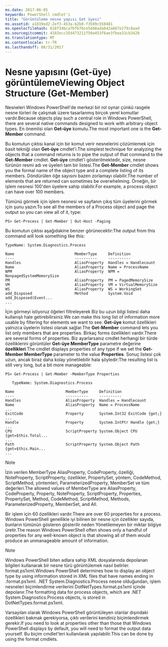 ```yaml
---
ms.date: 2017-06-05
keywords: PowerShell cmdlet'i
title: "Görüntüleme nesne yapısı Get üyesi"
ms.assetid: a1819ed2-2ef3-453a-b2b0-f3589c550481
ms.openlocfilehash: 618f34bca7bfb76ce5d48ada642a687e279c8aad
ms.sourcegitcommit: 4102ecc35d473211f50a453f6ae3fbea31cb3428
ms.translationtype: MT
ms.contentlocale: tr-TR
ms.lasthandoff: 08/31/2017
---
```

# <a name="viewing-object-structure-get-member"></a><span data-ttu-id="09ec6-103">Nesne yapısını (Get-üye) görüntüleme</span><span class="sxs-lookup"><span data-stu-id="09ec6-103">Viewing Object Structure (Get-Member)</span></span>
<span data-ttu-id="09ec6-104">Nesneleri Windows PowerShell'de merkezi bir rol oynar çünkü rasgele nesne türleri ile çalışmak üzere tasarlanmış birçok yerel komutlar vardır.</span><span class="sxs-lookup"><span data-stu-id="09ec6-104">Because objects play such a central role in Windows PowerShell, there are several native commands designed to work with arbitrary object types.</span></span> <span data-ttu-id="09ec6-105">En önemlisi olan **Get-üye** komutu.</span><span class="sxs-lookup"><span data-stu-id="09ec6-105">The most important one is the **Get-Member** command.</span></span>

<span data-ttu-id="09ec6-106">Bu komutun çıktısı kanal için bir komut verir nesnelerini çözümlemek için basit tekniği olan **Get-üye** cmdlet'i.</span><span class="sxs-lookup"><span data-stu-id="09ec6-106">The simplest technique for analyzing the objects that a command returns is to pipe the output of that command to the **Get-Member** cmdlet.</span></span> <span data-ttu-id="09ec6-107">**Get-üye** cmdlet'i gösterilmektedir, size, nesne türünün resmi adı ve üyeleri tam bir listesi.</span><span class="sxs-lookup"><span data-stu-id="09ec6-107">The **Get-Member** cmdlet shows you the formal name of the object type and a complete listing of its members.</span></span> <span data-ttu-id="09ec6-108">Döndürülen öğe sayısını bazen zorlamayı olabilir.</span><span class="sxs-lookup"><span data-stu-id="09ec6-108">The number of elements that are returned can sometimes be overwhelming.</span></span> <span data-ttu-id="09ec6-109">Örneğin, bir işlem nesnesi 100'den üyelere sahip olabilir.</span><span class="sxs-lookup"><span data-stu-id="09ec6-109">For example, a process object can have over 100 members.</span></span>

<span data-ttu-id="09ec6-110">Tümünü görmek için işlem nesnesi ve sayfanın çıkış tüm üyelerini görmek için şunu yazın:</span><span class="sxs-lookup"><span data-stu-id="09ec6-110">To see all the members of a Process object and page the output so you can view all of it, type:</span></span>

```
PS> Get-Process | Get-Member | Out-Host -Paging
```

<span data-ttu-id="09ec6-111">Bu komutun çıktısı aşağıdakine benzer görünecektir:</span><span class="sxs-lookup"><span data-stu-id="09ec6-111">The output from this command will look something like this:</span></span>

```
TypeName: System.Diagnostics.Process

Name                           MemberType     Definition
----                           ----------     ----------
Handles                        AliasProperty  Handles = Handlecount
Name                           AliasProperty  Name = ProcessName
NPM                            AliasProperty  NPM = NonpagedSystemMemorySize
PM                             AliasProperty  PM = PagedMemorySize
VM                             AliasProperty  VM = VirtualMemorySize
WS                             AliasProperty  WS = WorkingSet
add_Disposed                   Method         System.Void add_Disposed(Event...
...
```

<span data-ttu-id="09ec6-112">İçin görmeyi istiyoruz öğeleri filtreleyerek Biz bu uzun bilgi listesi daha kullanışlı hale getirebilirsiniz.</span><span class="sxs-lookup"><span data-stu-id="09ec6-112">We can make this long list of information more usable by filtering for elements we want to see.</span></span> <span data-ttu-id="09ec6-113">**Get-üye** komut özellikleri yalnızca üyelerin listesi olanak sağlar.</span><span class="sxs-lookup"><span data-stu-id="09ec6-113">The **Get-Member** command lets you list only members that are properties.</span></span> <span data-ttu-id="09ec6-114">Birkaç forms özellikleri vardır.</span><span class="sxs-lookup"><span data-stu-id="09ec6-114">There are several forms of properties.</span></span> <span data-ttu-id="09ec6-115">Biz ayarlarsanız cmdlet herhangi bir türde özelliklerini görüntüler **Get-üye MemberType** parametre değerine **özellikleri**.</span><span class="sxs-lookup"><span data-stu-id="09ec6-115">The cmdlet displays properties of any type if we set the **Get-Member MemberType** parameter to the value **Properties**.</span></span> <span data-ttu-id="09ec6-116">Sonuç listesi çok uzun, ancak biraz daha kolay yönetilebilir hala şöyledir:</span><span class="sxs-lookup"><span data-stu-id="09ec6-116">The resulting list is still very long, but a bit more manageable:</span></span>

```
PS> Get-Process | Get-Member -MemberType Properties

   TypeName: System.Diagnostics.Process

Name                       MemberType     Definition
----                       ----------     ----------
Handles                    AliasProperty  Handles = Handlecount
Name                       AliasProperty  Name = ProcessName
...
ExitCode                   Property       System.Int32 ExitCode {get;}
...
Handle                     Property       System.IntPtr Handle {get;}
...
CPU                        ScriptProperty System.Object CPU {get=$this.Total...
...
Path                       ScriptProperty System.Object Path {get=$this.Main...
...
```

> [!NOTE]
> <span data-ttu-id="09ec6-117">İzin verilen MemberType AliasProperty, CodeProperty, özelliği, NoteProperty, ScriptProperty, özellikler, PropertySet, yöntem, CodeMethod, ScriptMethod, yöntemleri, ParameterizedProperty, MemberSet ve tüm değerleri.</span><span class="sxs-lookup"><span data-stu-id="09ec6-117">The allowed values of MemberType are AliasProperty, CodeProperty, Property, NoteProperty, ScriptProperty, Properties, PropertySet, Method, CodeMethod, ScriptMethod, Methods, ParameterizedProperty, MemberSet, and All.</span></span>

<span data-ttu-id="09ec6-118">Bir işlem için 60 özellikleri vardır.</span><span class="sxs-lookup"><span data-stu-id="09ec6-118">There are over 60 properties for a process.</span></span> <span data-ttu-id="09ec6-119">Windows PowerShell genellikle iyi bilinen bir nesne için özellikler sayıda, bunların tümünün gösteren gösterilir neden Yönetilemeyen bir miktar bilgiye üretir.</span><span class="sxs-lookup"><span data-stu-id="09ec6-119">The reason Windows PowerShell often shows only a handful of properties for any well-known object is that showing all of them would produce an unmanageable amount of information.</span></span>

> [!NOTE]
> <span data-ttu-id="09ec6-120">Windows PowerShell biten adlara sahip XML dosyalarında depolanan bilgileri kullanarak bir nesne türü görüntülemek nasıl belirler. format.ps1xml.</span><span class="sxs-lookup"><span data-stu-id="09ec6-120">Windows PowerShell determines how to display an object type by using information stored in XML files that have names ending in .format.ps1xml.</span></span> <span data-ttu-id="09ec6-121">.NET System.Diagnostics.Process nesne olduğundan, işlem nesneleri biçimlendirme verilerini DotNetTypes.format.ps1xml içinde depolanır.</span><span class="sxs-lookup"><span data-stu-id="09ec6-121">The formatting data for process objects, which are .NET System.Diagnostics.Process objects, is stored in DotNetTypes.format.ps1xml.</span></span>

<span data-ttu-id="09ec6-122">Varsayılan olarak Windows PowerShell görüntüleyen olanlar dışındaki özellikleri bakmak gerekiyorsa, çıktı verilerini kendiniz biçimlendirmek gerekir.</span><span class="sxs-lookup"><span data-stu-id="09ec6-122">If you need to look at properties other than those that Windows PowerShell displays by default, you will need to format the output data yourself.</span></span> <span data-ttu-id="09ec6-123">Bu biçim cmdlet'leri kullanılarak yapılabilir.</span><span class="sxs-lookup"><span data-stu-id="09ec6-123">This can be done by using the format cmdlets.</span></span>

